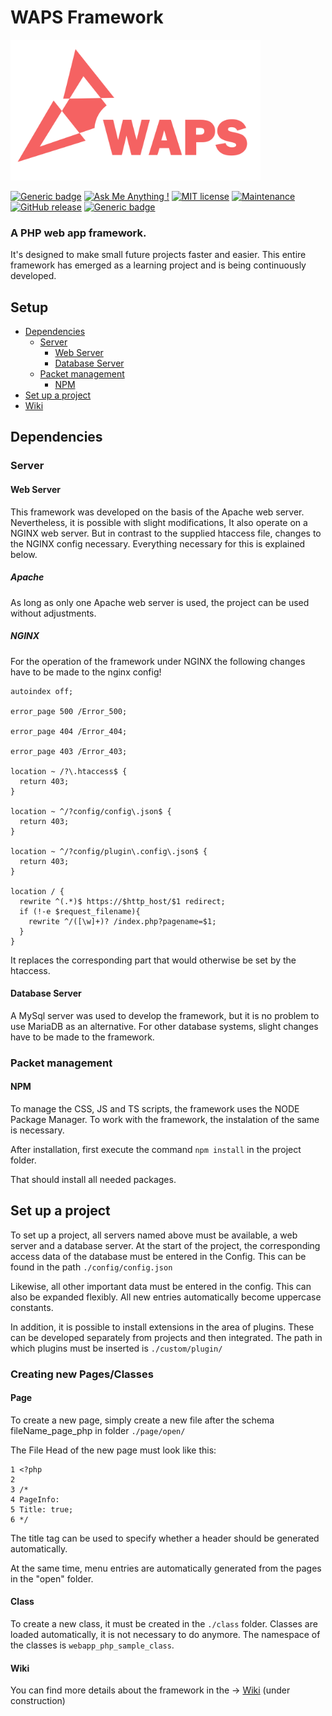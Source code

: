 # WAPS Framework

<img src="./framework.src/content/img/waps.png" alt="FrameWork Logo" width="400" />

[![Generic badge](https://img.shields.io/badge/Lead_Developer-JosunLP-black.svg?style=for-the-badge)](https://josunlp.de/)
[![Ask Me Anything !](https://img.shields.io/badge/Ask%20me-anything-1abc9c.svg?style=for-the-badge)](https://gitlab.com/JosunLP)
[![MIT license](https://img.shields.io/badge/License-MIT-blue.svg?style=for-the-badge)](https://gitlab.com/webapp-php-sample/framework/blob/master/LICENSE)
[![Maintenance](https://img.shields.io/badge/Maintained%3F-yes-green.svg?style=for-the-badge)](https://github.com/WebApp-PHP-Sample-Project/WepApp-PHP-Sample-Framework/graphs/commit-activity)
[![GitHub release](https://img.shields.io/github/tag/JosunLP/webapp_php_sample.svg?style=for-the-badge)](https://github.com/WebApp-PHP-Sample-Project/WepApp-PHP-Sample-Framework/releases)
[![Generic badge](https://img.shields.io/badge/Made_with-PHP-blue.svg?style=for-the-badge)](https://www.php.net/)

### A PHP web app framework.

It's designed to make small future projects faster and easier. This entire framework has emerged as a learning project and is being continuously developed.

## Setup

- [Dependencies](#dependencies)
    - [Server](#server)
        - [Web Server](#web-server)
        - [Database Server](#database-server)
    - [Packet management](#packet-management)
        - [NPM](#npm)
- [Set up a project](#set-up-a-project)
- [Wiki](#Wiki)

## Dependencies
### Server
#### Web Server

This framework was developed on the basis of the Apache web server. Nevertheless, it is possible with slight modifications,
It also operate on a NGINX web server. But in contrast to the supplied htaccess file, changes to the
NGINX config necessary. Everything necessary for this is explained below.

##### Apache
As long as only one Apache web server is used, the project can be used without adjustments.

##### NGINX
For the operation of the framework under NGINX the following changes have to be made to the nginx config!

    autoindex off;
    
    error_page 500 /Error_500;
    
    error_page 404 /Error_404;
    
    error_page 403 /Error_403;
    
    location ~ /?\.htaccess$ {
      return 403;
    }
    
    location ~ ^/?config/config\.json$ {
      return 403;
    }
    
    location ~ ^/?config/plugin\.config\.json$ {
      return 403;
    }
    
    location / {
      rewrite ^(.*)$ https://$http_host/$1 redirect;
      if (!-e $request_filename){
        rewrite ^/([\w]+)? /index.php?pagename=$1;
      }
    }
   
 It replaces the corresponding part that would otherwise be set by the htaccess.
 
#### Database Server
A MySql server was used to develop the framework, but it is no problem to use MariaDB as an alternative. For other database systems, slight changes have to be made to the framework.

### Packet management

#### NPM
To manage the CSS, JS and TS scripts, the framework uses the NODE Package Manager. To work with the framework, the instalation of the same is necessary.

After installation, first execute the command ```npm install``` in the project folder.

That should install all needed packages.

## Set up a project
To set up a project, all servers named above must be available, a web server and a database server.
At the start of the project, the corresponding access data of the database must be entered in the Config. This can be found in the path ```./config/config.json```

Likewise, all other important data must be entered in the config. This can also be expanded flexibly. All new entries automatically become uppercase constants.

In addition, it is possible to install extensions in the area of plugins. These can be developed separately from projects and then integrated. The path in which plugins must be inserted is ```./custom/plugin/```

### Creating new Pages/Classes
#### Page

To create a new page, simply create a new file after the schema fileName_page_php in folder ```./page/open/```

The File Head of the new page must look like this:

    1 <?php
    2 
    3 /*
    4 PageInfo:
    5 Title: true;
    6 */

The title tag can be used to specify whether a header should be generated automatically.

At the same time, menu entries are automatically generated from the pages in the "open" folder.

#### Class

To create a new class, it must be created in the ```./class``` folder. Classes are loaded automatically, it is not necessary to do anymore. The namespace of the classes is ```webapp_php_sample_class```.


#### Wiki
You can find more details about the framework in the -> [Wiki](https://waps-framework.info) (under construction)
